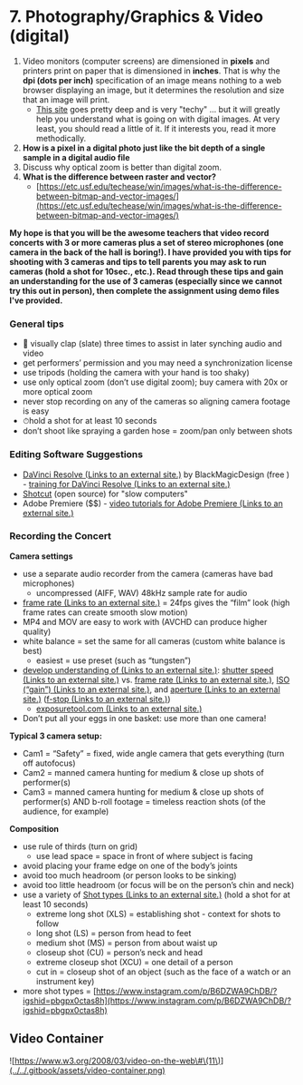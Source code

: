 # 7. Photography/Graphics & Video \(digital\)

1. Video monitors \(computer screens\) are dimensioned in **pixels** and printers print on paper that is dimensioned in **inches**. That is why the **dpi \(dots per inch\)** specification of an image means nothing to a web browser displaying an image, but it determines the resolution and size that an image will print.
   * [This site](https://www.scantips.com/lights/pixels.html%C2%A0) goes pretty deep and is very "techy" ... but it will greatly help you understand what is going on with digital images. At very least, you should read a little of it. If it interests you, read it more methodically.
2. **How is a pixel in a digital photo just like the bit depth of a single sample in a digital audio file**
3. Discuss why optical zoom is better than digital zoom.
4. **What is the difference between raster and vector?**
   * [https://etc.usf.edu/techease/win/images/what-is-the-difference-between-bitmap-and-vector-images/](https://etc.usf.edu/techease/win/images/what-is-the-difference-between-bitmap-and-vector-images/)



**My hope is that you will be the awesome teachers that video record concerts with 3 or more cameras plus a set of stereo microphones \(one camera in the back of the hall is boring!\). I have provided you with tips for shooting with 3 cameras and tips to tell parents you may ask to run cameras \(hold a shot for 10sec., etc.\). Read through these tips and gain an understanding for the use of 3 cameras \(especially since we cannot try this out in person\), then complete the assignment using demo files I've provided.**

### General tips

* 👏 visually clap \(slate\) three times to assist in later synching audio and video
* get performers’ permission and you may need a synchronization license
* use tripods \(holding the camera with your hand is too shaky\)
* use only optical zoom \(don’t use digital zoom\); buy camera with 20x or more optical zoom
* never stop recording on any of the cameras so aligning camera footage is easy
* ⏱hold a shot for at least 10 seconds
* don’t shoot like spraying a garden hose = zoom/pan only between shots

### Editing Software Suggestions

* ​[DaVinci Resolve \(Links to an external site.\)](https://www.blackmagicdesign.com/products/davinciresolve/) by BlackMagicDesign \(free \) - [training for DaVinci Resolve \(Links to an external site.\)](https://www.blackmagicdesign.com/products/davinciresolve/training)​
* [Shotcut](https://shotcut.org/) \(open source\) for "slow computers"
* Adobe Premiere \($$\) - [video tutorials for Adobe Premiere \(Links to an external site.\)](https://helpx.adobe.com/in/premiere-pro/tutorials.html)​

### Recording the Concert

**Camera settings**

* use a separate audio recorder from the camera \(cameras have bad microphones\)
  * uncompressed \(AIFF, WAV\) 48kHz sample rate for audio
* ​[frame rate \(Links to an external site.\)](https://www.diyphotography.net/learn-choose-best-frame-rate-videos-just-10-minutes/) = 24fps gives the “film” look \(high frame rates can create smooth slow motion\)
* MP4 and MOV are easy to work with \(AVCHD can produce higher quality\)
* white balance = set the same for all cameras \(custom white balance is best\)
  * easiest = use preset \(such as “tungsten”\)
* ​[develop understanding of \(Links to an external site.\)](https://bit.ly/2QUMq26): [shutter speed \(Links to an external site.\)](https://bit.ly/2WR9Itu) vs. [frame rate \(Links to an external site.\)](https://vimeo.com/blog/post/frame-rate-vs-shutter-speed-setting-the-record-str), [ISO \(“gain”\) \(Links to an external site.\)](https://bit.ly/3auzxns), and [aperture \(Links to an external site.\)](https://www.flickr.com/photos/jaredpolin/sets/72157626710263148/) \([f-stop \(Links to an external site.\)](https://www.flickr.com/photos/vox/5367295420/)\)
  * ​[exposuretool.com \(Links to an external site.\)](http://exposuretool.com/)​
* Don’t put all your eggs in one basket: use more than one camera!

**Typical 3 camera setup:**

* Cam1 = “Safety” = fixed, wide angle camera that gets everything \(turn off autofocus\)
* Cam2 = manned camera hunting for medium & close up shots of performer\(s\)
* Cam3 = manned camera hunting for medium & close up shots of performer\(s\) AND b-roll footage = timeless reaction shots \(of the audience, for example\)

**Composition**

* use rule of thirds \(turn on grid\)
  * use lead space = space in front of where subject is facing
* avoid placing your frame edge on one of the body’s joints
* avoid too much headroom \(or person looks to be sinking\)
* avoid too little headroom \(or focus will be on the person’s chin and neck\)
* use a variety of [Shot types \(Links to an external site.\)](https://www.studiobinder.com/blog/ultimate-guide-to-camera-shots/) \(hold a shot for at least 10 seconds\)
  * extreme long shot \(XLS\) = establishing shot - context for shots to follow
  * long shot \(LS\) = person from head to feet
  * medium shot \(MS\) = person from about waist up
  * closeup shot \(CU\) = person’s neck and head
  * extreme closeup shot \(XCU\) = one detail of a person
  * cut in = closeup shot of an object \(such as the face of a watch or an instrument key\)
* more shot types = [https://www.instagram.com/p/B6DZWA9ChDB/?igshid=pbgpx0ctas8h](https://www.instagram.com/p/B6DZWA9ChDB/?igshid=pbgpx0ctas8h)

## Video Container

![https://www.w3.org/2008/03/video-on-the-web\#\(11\)](../../.gitbook/assets/video-container.png)



